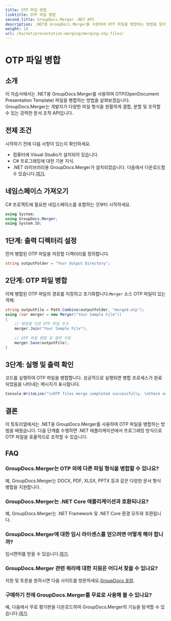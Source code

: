 ```yaml
---
title: OTP 파일 병합
linktitle: OTP 파일 병합
second_title: GroupDocs.Merger .NET API
description: .NET용 GroupDocs.Merger를 사용하여 OTP 파일을 병합하는 방법을 알아보세요. 이 단계별 가이드는 프로세스를 원활하게 안내합니다.
weight: 14
url: /ko/net/presentation-merging/merging-otp-files/
---
```


# OTP 파일 병합

## 소개
이 자습서에서는 .NET용 GroupDocs.Merger를 사용하여 OTP(OpenDocument Presentation Template) 파일을 병합하는 방법을 살펴보겠습니다. GroupDocs.Merger는 개발자가 다양한 파일 형식을 원활하게 결합, 분할 및 조작할 수 있는 강력한 문서 조작 API입니다.
## 전제 조건
시작하기 전에 다음 사항이 있는지 확인하세요.
- 컴퓨터에 Visual Studio가 설치되어 있습니다.
- C# 프로그래밍에 대한 기본 지식.
-  .NET 라이브러리용 GroupDocs.Merger가 설치되었습니다. 다음에서 다운로드할 수 있습니다.[여기](https://releases.groupdocs.com/merger/net/).

## 네임스페이스 가져오기
C# 프로젝트에 필요한 네임스페이스를 포함하는 것부터 시작하세요.
```csharp
using System; 
using GroupDocs.Merger;
using System.IO;
```
## 1단계: 출력 디렉터리 설정
먼저 병합된 OTP 파일을 저장할 디렉터리를 정의합니다.
```csharp
string outputFolder = "Your Output Directory";
```
## 2단계: OTP 파일 병합
 이제 병합된 OTP 파일의 경로를 지정하고 초기화합니다.`Merger` 소스 OTP 파일이 있는 객체:
```csharp
string outputFile = Path.Combine(outputFolder, "merged.otp");
using (var merger = new Merger("Your Sample File"))
{
    // 병합할 다른 OTP 파일 추가
    merger.Join("Your Sample File");
    
    // OTP 파일 병합 및 결과 저장
    merger.Save(outputFile);
}
```
## 3단계: 실행 및 출력 확인
코드를 실행하여 OTP 파일을 병합합니다. 성공적으로 실행되면 병합 프로세스가 완료되었음을 나타내는 메시지가 표시됩니다.
```csharp
Console.WriteLine("\nOTP files merge completed successfully. \nCheck output in {0}", outputFolder);
```

## 결론
이 튜토리얼에서는 .NET용 GroupDocs.Merger를 사용하여 OTP 파일을 병합하는 방법을 배웠습니다. 다음 단계를 수행하면 .NET 애플리케이션에서 프로그래밍 방식으로 OTP 파일을 효율적으로 조작할 수 있습니다.

## FAQ
### GroupDocs.Merger는 OTP 외에 다른 파일 형식을 병합할 수 있나요?
예, GroupDocs.Merger는 DOCX, PDF, XLSX, PPTX 등과 같은 다양한 문서 형식 병합을 지원합니다.
### GroupDocs.Merger는 .NET Core 애플리케이션과 호환되나요?
예, GroupDocs.Merger는 .NET Framework 및 .NET Core 환경 모두와 호환됩니다.
### GroupDocs.Merger에 대한 임시 라이센스를 얻으려면 어떻게 해야 합니까?
 임시면허를 받을 수 있습니다.[여기](https://purchase.groupdocs.com/temporary-license/).
### GroupDocs.Merger 관련 쿼리에 대한 지원은 어디서 찾을 수 있나요?
 지원 및 토론을 원하시면 다음 사이트를 방문하세요.[GroupDocs 포럼](https://forum.groupdocs.com/c/merger/32).
### 구매하기 전에 GroupDocs.Merger를 무료로 사용해 볼 수 있나요?
 예, 다음에서 무료 평가판을 다운로드하여 GroupDocs.Merger의 기능을 탐색할 수 있습니다.[여기](https://releases.groupdocs.com/).